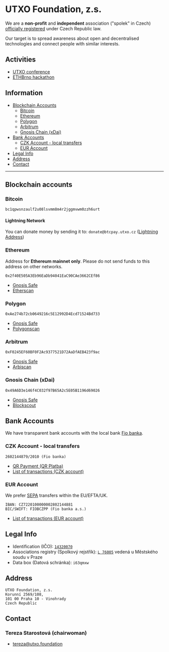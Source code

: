 # UTXO Foundation, z.s.

We are a **non-profit** and **independent** association ("spolek" in Czech) [officially registered](#legal-info) under Czech Republic law.

Our target is to spread awareness about open and decentralised technologies and connect people with similar interests.

## Activities
- [UTXO conference](https://utxo.cz)
- [ETHBrno hackathon](https://ethbrno.cz)

## Information
- [Blockchain Accounts](#blockchain-accounts)
  - [Bitcoin](#bitcoin)
  - [Ethereum](#ethereum)
  - [Polygon](#polygon)
  - [Arbitrum](#arbitrum)
  - [Gnosis Chain (xDai)](#gnosis-chain-xdai)
- [Bank Accounts](#bank-accounts)
  - [CZK Account - local transfers](#czk-account---local-transfers)
  - [EUR Account](#eur-account)
- [Legal Info](#legal-info)
- [Address](#address)
- [Contact](#contact)

---

## Blockchain accounts

### Bitcoin
```
bc1qpwsnzaulf2u08lsvmm8m4r2jggmvwm0zzh6urt
```

#### Lightning Network
You can donate money by sending it to: `donate@btcpay.utxo.cz` ([Lightning Address](https://lightningaddress.com/))

### Ethereum
Address for **Ethereum mainnet only**. Please do not send funds to this address on other networks.
```
0x2f40E505A3Eb96EaDb94041EaC90CAe3662CEf86
```
- [Gnosis Safe](https://gnosis-safe.io/app/eth:0x2f40E505A3Eb96EaDb94041EaC90CAe3662CEf86/)
- [Etherscan](https://etherscan.io/address/0x2f40E505A3Eb96EaDb94041EaC90CAe3662CEf86)

### Polygon
```
0xAe274b72cb0649216c5E12992D4Ecd71524Bd733
```
- [Gnosis Safe](https://gnosis-safe.io/app/matic:0xAe274b72cb0649216c5E12992D4Ecd71524Bd733/)
- [Polygonscan](https://polygonscan.com/address/0xAe274b72cb0649216c5E12992D4Ecd71524Bd733)

### Arbitrum
```
0xF0245EF60BF0F2Ac9377521D72AaDfAEB423f9ac
```
- [Gnosis Safe](https://gnosis-safe.io/app/arb1:0xF0245EF60BF0F2Ac9377521D72AaDfAEB423f9ac/)
- [Arbiscan](https://arbiscan.io/address/0xF0245EF60BF0F2Ac9377521D72AaDfAEB423f9ac)

### Gnosis Chain (xDai)
```
0x49A6D3e146f4C032f97B65A2c5E05B1196d69026
```
- [Gnosis Safe](https://gnosis-safe.io/app/gno:0x49A6D3e146f4C032f97B65A2c5E05B1196d69026/)
- [Blockscout](https://blockscout.com/xdai/mainnet/address/0x49A6D3e146f4C032f97B65A2c5E05B1196d69026/transactions)

## Bank Accounts

We have transparent bank accounts with the local bank [Fio banka](https://www.fio.cz/).

### CZK Account - local transfers

```
2602144879/2010 (Fio banka)
```

- [QR Payment (QR Platba)](https://qr-platba.cz/pro-vyvojare/generator/?accountNumber=2602144879&bankCode=2100&message=Dar%20UTXO%20Foundation%20z.s.)
- [List of transactions (CZK account)](https://ib.fio.cz/ib/transparent?a=2602144879)

### EUR Account

We prefer [SEPA](https://en.wikipedia.org/wiki/Single_Euro_Payments_Area) transfers within the EU/EFTA/UK.

```
IBAN: CZ7220100000002802144881
BIC/SWIFT: FIOBCZPP (Fio banka a.s.)
```
- [List of transactions (EUR account)](https://ib.fio.cz/ib/transparent?a=2802144881)

## Legal Info

- Identification (IČO): [`14320070`](https://www.rzp.cz/cgi-bin/aps_cacheWEB.sh?VSS_SERV=ZVWSBJFND&OKRES=&CASTOBCE=&OBEC=&ULICE=&CDOM=&COR=&COZ=&ICO=14320070&OBCHJM=&OBCHJMATD=0&ROLES=P&JMENO=&PRIJMENI=&NAROZENI=&ROLE=&VYPIS=1&type=&PODLE=subjekt&Action=Search&PRESVYBER=1)
- Associations registry (Spolkový rejstřík): [`L 76005`](https://or.justice.cz/ias/ui/rejstrik-firma.vysledky?subjektId=1152052&typ=PLATNY) vedená u Městského soudu v Praze
- Data box (Datová schránka): `i63qmxw`

## Address

```
UTXO Foundation, z.s.
Korunní 2569/108,
101 00 Praha 10 - Vinohrady
Czech Republic
```

## Contact

### Tereza Starostová (chairwoman)
- [tereza@utxo.foundation](mailto:tereza@utxo.foundation)

